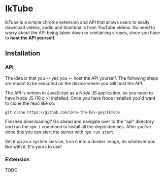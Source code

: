 # IkTube
IkTube is a simple chrome extension and API that allows users to easily download videos, audio and thumbnails from YouTube videos. No need to worry about the API being taken down or containing viruses, since you have to **host the API yourself.** 

## Installation
### API
The idea is that you -- yes you -- host the API yourself. The following steps are meant to be executed on the device where you will host the API.

The API is written in JavaScript as a Node JS application, so you need to have Node JS (18.x >) installed. Once you have Node installed you´d want to clone the repo like so: 

``git clone https://github.com/ikno-the-box-guy/IkTube``

Finished downloading? Go ahead and navigate over to the "api" directory and run the ``npm i`` command to install all the dependencies. After you've done this you can start the server with ``npm run start``. 

Set it up as a system service, turn it into a docker image, do whatever you like with it. It's yours to use! 

### Extension
TODO